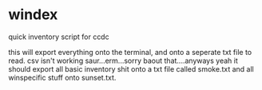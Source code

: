 # windex
quick inventory script for ccdc 

this will export everything onto the terminal, and onto a seperate txt file to read. csv isn't working saur...erm...sorry baout that....anyways 
yeah it should export all basic inventory shit onto a txt file called smoke.txt and all winspecific stuff onto sunset.txt.
